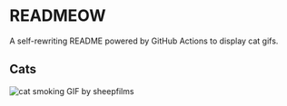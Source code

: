 # READMEOW

A self-rewriting README powered by GitHub Actions to display cat gifs.

## Cats

![cat smoking GIF by sheepfilms](https://media2.giphy.com/media/l0ExdMHUDKteztyfe/200.gif?cid=9acd02daz3hsjvznbumocbuc7zcm3nfkxohf1cjd47zgwqc1&ep=v1_gifs_search&rid=200.gif&ct=g)
